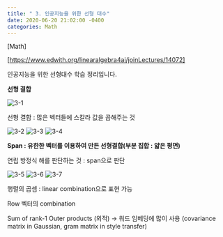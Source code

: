 ```yaml
---
title: " 3. 인공지능을 위한 선형 대수"
date: 2020-06-20 21:02:00 -0400
categories: Math
---
```

[Math]

[https://www.edwith.org/linearalgebra4ai/joinLectures/14072] 

인공지능을 위한 선형대수 학습 정리입니다.

**선형 결합**

![3-1](https://user-images.githubusercontent.com/60867950/85204224-fc999a00-b34d-11ea-97c8-a012a558d29a.PNG)

선형 결합 : 많은 벡터들에 스칼라 값을 곱해주는 것

![3-2](https://user-images.githubusercontent.com/60867950/85204246-2783ee00-b34e-11ea-87f5-ecebfa69296d.PNG)
![3-3](https://user-images.githubusercontent.com/60867950/85204247-28b51b00-b34e-11ea-99eb-e74ed7ab5e06.PNG)
![3-4](https://user-images.githubusercontent.com/60867950/85204249-294db180-b34e-11ea-86cb-2c93007ac501.PNG)

**Span : 유한한 벡터를 이용하여 만든 선형결합(부분 집합 : 얇은 평면)**

연립 방정식 해를 판단하는 것 : span으로 판단 

![3-5](https://user-images.githubusercontent.com/60867950/85204251-2a7ede80-b34e-11ea-9a50-b3186db30184.PNG)
![3-6](https://user-images.githubusercontent.com/60867950/85204252-2b177500-b34e-11ea-9db4-62505ed1c4ed.PNG)
![3-7](https://user-images.githubusercontent.com/60867950/85204253-2bb00b80-b34e-11ea-8c4b-99442bd7a598.PNG)

행렬의 곱셈 : linear combination으로 표현 가능

Row 벡터의 combination

Sum of rank-1 Outer products (외적) -> 워드 임베딩에 많이 사용
(covariance matrix in Gaussian, gram matrix in style transfer)


